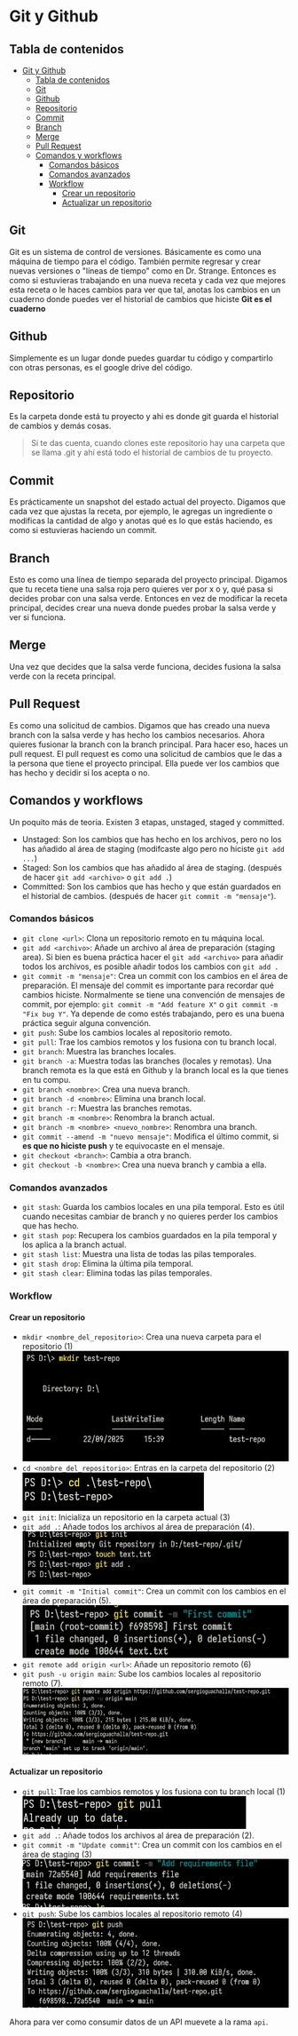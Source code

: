 # Git y Github

## Tabla de contenidos

- [Git y Github](#git-y-github)
  - [Tabla de contenidos](#tabla-de-contenidos)
  - [Git](#git)
  - [Github](#github)
  - [Repositorio](#repositorio)
  - [Commit](#commit)
  - [Branch](#branch)
  - [Merge](#merge)
  - [Pull Request](#pull-request)
  - [Comandos y workflows](#comandos-y-workflows)
    - [Comandos básicos](#comandos-básicos)
    - [Comandos avanzados](#comandos-avanzados)
    - [Workflow](#workflow)
      - [Crear un repositorio](#crear-un-repositorio)
      - [Actualizar un repositorio](#actualizar-un-repositorio)
  
  
## Git
Git es un sistema de control de versiones. Básicamente es como una máquina de tiempo para el código. También permite regresar y crear nuevas versiones o "líneas de tiempo" como en Dr. Strange.
Entonces es como si estuvieras trabajando en una nueva receta y
cada vez que mejores esta receta o le haces cambios para ver que tal, anotas 
los cambios en un cuaderno donde puedes ver el historial de cambios que hiciste
**Git es el cuaderno**

## Github
Simplemente es un lugar donde puedes guardar tu código y compartirlo con otras personas, es el google drive del código.

## Repositorio
Es la carpeta donde está tu proyecto y ahi es donde git guarda el historial de cambios y demás cosas.
> Si te das cuenta, cuando clones este repositorio hay una carpeta que se llama
> .git y ahí está todo el historial de cambios de tu proyecto.

## Commit
Es prácticamente un snapshot del estado actual del proyecto.
Digamos que cada vez que ajustas la receta, por ejemplo, le agregas un ingrediente
o modificas la cantidad de algo y anotas qué es lo que estás haciendo, es como si estuvieras haciendo un commit.

## Branch
Esto es como una línea de tiempo separada del proyecto principal.
Digamos que tu receta tiene una salsa roja pero quieres ver por x o y, qué pasa si decides probar con una salsa verde. Entonces en vez de modificar la receta principal, decides crear una nueva donde puedes probar la salsa verde y ver si funciona.

## Merge
Una vez que decides que la salsa verde funciona, decides fusiona la salsa verde con la receta principal.

## Pull Request
Es como una solicitud de cambios. Digamos que has creado una nueva branch con la salsa verde y has hecho los cambios necesarios. Ahora quieres fusionar la branch con la branch principal. Para hacer eso, haces un pull request. El pull request es como una solicitud de cambios que le das a la persona que tiene el proyecto principal. Ella puede ver los cambios que has hecho y decidir si los acepta o no.

## Comandos y workflows

Un poquito más de teoria. Existen 3 etapas, unstaged, staged y committed.
- Unstaged: Son los cambios que has hecho en los archivos, pero no los has añadido al área de staging (modifcaste algo pero no hiciste `git add ...`)
- Staged: Son los cambios que has añadido al área de staging. (después de hacer `git add <archivo>` o `git add .`)
- Committed: Son los cambios que has hecho y que están guardados en el historial de cambios. (después de hacer `git commit -m "mensaje"`).

### Comandos básicos

- `git clone <url>`: Clona un repositorio remoto en tu máquina local.
- `git add <archivo>`: Añade un archivo al área de preparación (staging area). Si bien es buena práctica hacer el `git add <archivo>` para añadir todos los archivos, es posible añadir todos los cambios con `git add .`
- `git commit -m "mensaje"`: Crea un commit con los cambios en el área de preparación. El mensaje del commit es importante para recordar qué cambios hiciste. Normalmente se tiene una convención de mensajes de commit, por ejemplo: `git commit -m "Add feature X"` o `git commit -m "Fix bug Y"`. Ya depende de como estés trabajando, pero es una buena práctica seguir alguna convención.
- `git push`: Sube los cambios locales al repositorio remoto.
- `git pull`: Trae los cambios remotos y los fusiona con tu branch local.
- `git branch`: Muestra las branches locales.
- `git branch -a`: Muestra todas las branches (locales y remotas). Una branch remota es la que está en Github y la branch local es la que tienes en tu compu.
- `git branch <nombre>`: Crea una nueva branch.
- `git branch -d <nombre>`: Elimina una branch local.
- `git branch -r`: Muestra las branches remotas.
- `git branch -m <nombre>`: Renombra la branch actual.
- `git branch -m <nombre> <nuevo_nombre>`: Renombra una branch.
- `git commit --amend -m "nuevo mensaje"`: Modifica el último commit, si **es que no hiciste push** y te equivocaste en el mensaje.
- `git checkout <branch>`: Cambia a otra branch.
- `git checkout -b <nombre>`: Crea una nueva branch y cambia a ella.


### Comandos avanzados
- `git stash`: Guarda los cambios locales en una pila temporal. Esto es útil cuando necesitas cambiar de branch y no quieres perder los cambios que has hecho. 
- `git stash pop`: Recupera los cambios guardados en la pila temporal y los aplica a la branch actual.
- `git stash list`: Muestra una lista de todas las pilas temporales.
- `git stash drop`: Elimina la última pila temporal.
- `git stash clear`: Elimina todas las pilas temporales.

### Workflow
#### Crear un repositorio
- `mkdir <nombre_del_repositorio>`: Crea una nueva carpeta para el repositorio (1) ![image](static/1.png)
- `cd <nombre_del_repositorio>`: Entras en la carpeta del repositorio (2) ![image](static/2.png)
- `git init`: Inicializa un repositorio en la carpeta actual (3)
- `git add .`: Añade todos los archivos al área de preparación (4). ![image](static/3_y_4.png)
- `git commit -m "Initial commit"`: Crea un commit con los cambios en el área de preparación (5). ![image](static/5.png)
- `git remote add origin <url>`: Añade un repositorio remoto (6)
- `git push -u origin main`: Sube los cambios locales al repositorio remoto (7). ![image](static/6_y_7.png)

#### Actualizar un repositorio
- `git pull`: Trae los cambios remotos y los fusiona con tu branch local (1) ![image](static/1_1.png)
- `git add .`: Añade todos los archivos al área de preparación (2).
- `git commit -m "Update commit"`: Crea un commit con los cambios en el área de staging (3) ![image](static/2_3.png)
- `git push`: Sube los cambios locales al repositorio remoto (4) ![image](static/4.png)


Ahora para ver como consumir datos de un API muevete a la rama `api`.